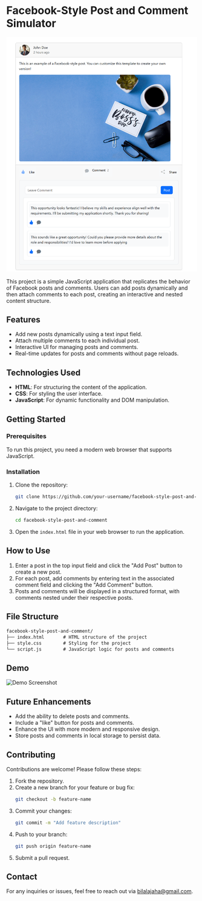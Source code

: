 # Facebook-Style Post and Comment Simulator

![alt text](img/image.png)

This project is a simple JavaScript application that replicates the behavior of Facebook posts and comments. Users can add posts dynamically and then attach comments to each post, creating an interactive and nested content structure.

## Features

- Add new posts dynamically using a text input field.
- Attach multiple comments to each individual post.
- Interactive UI for managing posts and comments.
- Real-time updates for posts and comments without page reloads.

## Technologies Used

- **HTML**: For structuring the content of the application.
- **CSS**: For styling the user interface.
- **JavaScript**: For dynamic functionality and DOM manipulation.

## Getting Started

### Prerequisites

To run this project, you need a modern web browser that supports JavaScript.

### Installation

1. Clone the repository:
   ```bash
   git clone https://github.com/your-username/facebook-style-post-and-comment.git
   ```

2. Navigate to the project directory:
   ```bash
   cd facebook-style-post-and-comment
   ```

3. Open the `index.html` file in your web browser to run the application.

## How to Use

1. Enter a post in the top input field and click the "Add Post" button to create a new post.
2. For each post, add comments by entering text in the associated comment field and clicking the "Add Comment" button.
3. Posts and comments will be displayed in a structured format, with comments nested under their respective posts.

## File Structure

```
facebook-style-post-and-comment/
├── index.html       # HTML structure of the project
├── style.css        # Styling for the project
└── script.js        # JavaScript logic for posts and comments
```

## Demo

![Demo Screenshot](path-to-screenshot.png)

## Future Enhancements

- Add the ability to delete posts and comments.
- Include a "like" button for posts and comments.
- Enhance the UI with more modern and responsive design.
- Store posts and comments in local storage to persist data.

## Contributing

Contributions are welcome! Please follow these steps:

1. Fork the repository.
2. Create a new branch for your feature or bug fix:
   ```bash
   git checkout -b feature-name
   ```
3. Commit your changes:
   ```bash
   git commit -m "Add feature description"
   ```
4. Push to your branch:
   ```bash
   git push origin feature-name
   ```
5. Submit a pull request.

## Contact

For any inquiries or issues, feel free to reach out via [bilalajaha@gmail.com](mailto:your-email@example.com).
